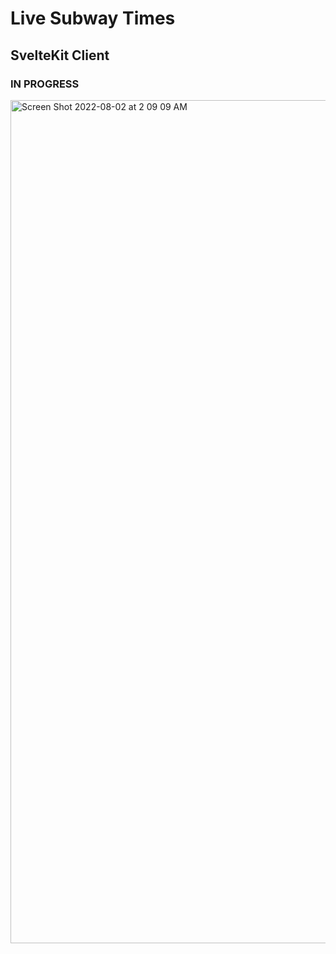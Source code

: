 # Live Subway Times

## SvelteKit Client

### IN PROGRESS

<img width="1349" alt="Screen Shot 2022-08-02 at 2 09 09 AM" src="https://user-images.githubusercontent.com/51206261/182303998-75917b7a-d4f5-45b2-ad75-9cc44579158f.png">
